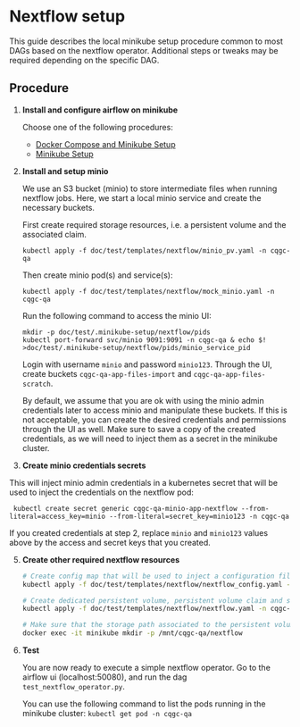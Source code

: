 # Nextflow setup

This guide describes the local minikube setup procedure common to most DAGs based on the nextflow operator. Additional steps or tweaks may be required depending on the specific DAG.

## Procedure

1. **Install and configure airflow on minikube** 

    Choose one of the following procedures:
    - [Docker Compose and Minikube Setup](./docker_compose_and_minikube_setup.md)
    - [Minikube Setup](./minikube_setup.md)

2. **Install and setup minio**

    We use an S3 bucket (minio) to store intermediate files when running nextflow jobs. Here, 
    we start a local minio service and create the necessary buckets.

    First create required storage resources, i.e. a persistent volume and the associated claim.
    ```
    kubectl apply -f doc/test/templates/nextflow/minio_pv.yaml -n cqgc-qa
    ```

    Then create minio pod(s) and service(s):
    ```
    kubectl apply -f doc/test/templates/nextflow/mock_minio.yaml -n cqgc-qa
    ```

    Run the following command to access the minio UI:
    ```
    mkdir -p doc/test/.minikube-setup/nextflow/pids
    kubectl port-forward svc/minio 9091:9091 -n cqgc-qa & echo $! >doc/test/.minikube-setup/nextflow/pids/minio_service_pid
    ```

    Login with username `minio` and password `minio123`. Through the UI, create buckets `cqgc-qa-app-files-import` and `cqgc-qa-app-files-scratch`.

    By default, we assume that you are ok with using the minio admin credentials later to access minio and manipulate these buckets. If this is not acceptable, you can create the desired credentials and permissions through the UI as well. Make sure to save a copy of the created credentials, as we will need to inject them as a secret in the minikube cluster.

4. **Create minio credentials secrets**

This will inject minio admin credentials in a kubernetes secret that will be used to inject the credentials on the nextflow pod:
```
 kubectl create secret generic cqgc-qa-minio-app-nextflow --from-literal=access_key=minio --from-literal=secret_key=minio123 -n cqgc-qa
 ```

If you created credentials at step 2, replace `minio` and `minio123` values above by the access and secret keys that you created.


5. **Create other required nextflow resources**

    ```bash
    # Create config map that will be used to inject a configuration file in the pod
    kubectl apply -f doc/test/templates/nextflow/nextflow_config.yaml -n cqgc-qa

    # Create dedicated persistent volume, persistent volume claim and service account resources:
    kubectl apply -f doc/test/templates/nextflow/nextflow.yaml -n cqgc-qa

    # Make sure that the storage path associated to the persistent volume exists on the minikube container:    
    docker exec -it minikube mkdir -p /mnt/cqgc-qa/nextflow
    ```



6. **Test**

    You are now ready to execute a simple nextflow operator. Go to the airflow ui (localhost:50080), and run the dag `test_nextflow_operator.py`. 

    You can use the following command to list the pods running in the minikube cluster:
    `kubectl get pod -n cqgc-qa`